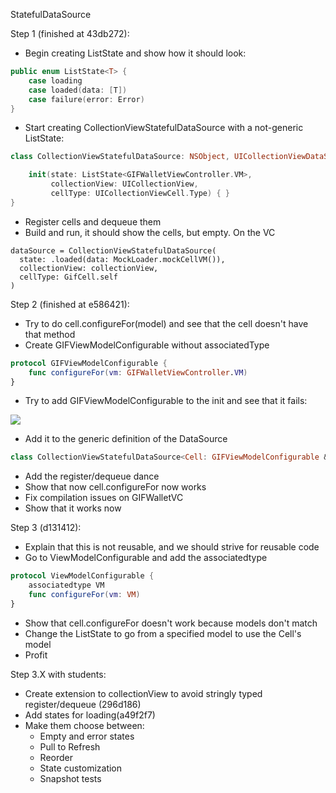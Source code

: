 StatefulDataSource

Step 1 (finished at 43db272):

- Begin creating ListState<T> and show how it should look:

```swift
public enum ListState<T> {
    case loading
    case loaded(data: [T])
    case failure(error: Error)
}
```

- Start creating CollectionViewStatefulDataSource with a not-generic ListState:

```swift
class CollectionViewStatefulDataSource: NSObject, UICollectionViewDataSource {

    init(state: ListState<GIFWalletViewController.VM>,
         collectionView: UICollectionView,
         cellType: UICollectionViewCell.Type) { }
}
```

- Register cells and dequeue them
- Build and run, it should show the cells, but empty. On the VC

```
dataSource = CollectionViewStatefulDataSource(
  state: .loaded(data: MockLoader.mockCellVM()),
  collectionView: collectionView,
  cellType: GifCell.self
)
```
Step 2 (finished at e586421):

- Try to do cell.configureFor(model) and see that the cell doesn't have that method
- Create GIFViewModelConfigurable without associatedType

```swift
protocol GIFViewModelConfigurable {
    func configureFor(vm: GIFWalletViewController.VM)
}
```

- Try to add GIFViewModelConfigurable to the init and see that it fails:

![](https://i.imgur.com/EzTeiQf.png)

- Add it to the generic definition of the DataSource

```swift
class CollectionViewStatefulDataSource<Cell: GIFViewModelConfigurable & UICollectionViewCell>: NSObject, UICollectionViewDataSource { }
```

- Add the register/dequeue dance 
- Show that now cell.configureFor now works
- Fix compilation issues on GIFWalletVC
- Show that it works now

Step 3 (d131412):

- Explain that this is not reusable, and we should strive for reusable code
- Go to ViewModelConfigurable and add the associatedtype

```swift
protocol ViewModelConfigurable {
    associatedtype VM
    func configureFor(vm: VM)
}

```
- Show that cell.configureFor doesn't work because models don't match
- Change the ListState to go from a specified model to use the Cell's model
- Profit

Step 3.X with students:

- Create extension to collectionView to avoid stringly typed register/dequeue (296d186)
- Add states for loading(a49f2f7)
- Make them choose between:
	- Empty and error states 
	- Pull to Refresh
	- Reorder
	- State customization 
	- Snapshot tests